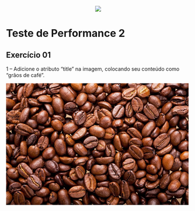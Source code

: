 <p align="center">
    <img src="https://www.infnet.edu.br/infnet/wp-content/themes/infnet.homepage//assets/img/LogoInfnetRodape.png"/>
</p>

# Teste de Performance 2

## Exercício 01

1 – Adicione o atributo “title” na imagem, colocando seu conteúdo como “grãos de café”.

![download](download.jpg)